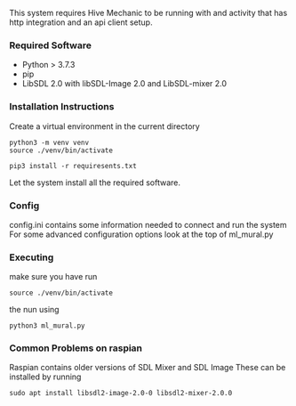 This system requires Hive Mechanic to be running with and activity that has http integration and an api client setup.


### Required Software

- Python > 3.7.3
- pip
- LibSDL 2.0 with libSDL-Image 2.0 and LibSDL-mixer 2.0

### Installation Instructions

Create a virtual environment in the current directory
```
python3 -m venv venv
source ./venv/bin/activate
```
```
pip3 install -r requiresents.txt
```
Let the system install all the required software.

### Config
config.ini contains some information needed to connect and run the system
For some advanced configuration options look at the top of ml_mural.py

### Executing
make sure you have run
```
source ./venv/bin/activate
```
the nun using
```
python3 ml_mural.py
```

### Common Problems on raspian 
Raspian contains older versions of SDL Mixer and SDL Image
These can be installed by running
```
sudo apt install libsdl2-image-2.0-0 libsdl2-mixer-2.0.0
```
